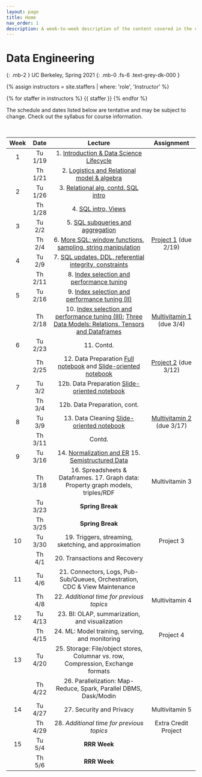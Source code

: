 ```yaml
---
layout: page
title: Home
nav_order: 1
description: A week-to-week description of the content covered in the course.
---
```


<link rel="stylesheet" href="css/index.css">

# Data Engineering
{: .mb-2 }
UC Berkeley, Spring 2021
{: .mb-0 .fs-6 .text-grey-dk-000 }

<div>

{% assign instructors = site.staffers | where: 'role', 'Instructor' %}
<div class="role">
  {% for staffer in instructors %}
  {{ staffer }}
  {% endfor %}

</div>

The schedule and dates listed below are tentative and may be subject to change. Check out the syllabus for course information.

</div>

<br>

| Week | Date | Lecture | Assignment |
| :--: | :--: | :--: | :--: |
| 1 | Tu 1/19 | 1. [Introduction & Data Science Lifecycle](https://drive.google.com/file/d/1YHhrSqMEV7LfRF5NVyaXcdcB58aJ01af/view?usp=sharing)| |
| | Th 1/21 | 2. [Logistics and Relational model & algebra](https://drive.google.com/file/d/1Czg4TDaerduUrDLbfOCnnv_8xyp_yeh6/view?usp=sharing) | |
| 2 | Tu 1/26 | 3. [Relational alg. contd. SQL intro](https://drive.google.com/file/d/1nojuIcgyd-npbLUp-65Mz0eW5PXPrgn_/view?usp=sharing) | |
|  | Th 1/28 | 4. [SQL intro, Views](https://drive.google.com/file/d/1IIewYULvLtaLxFAHwgdnwYLwZ29YAM11/view?usp=sharing) | |
| 3 | Tu 2/2 | 5.  [SQL subqueries and aggregation](https://drive.google.com/file/d/1qUHLUSmANCWrkdjAC45bNho1rXf1Kt_J/view?usp=sharing)| |
|  | Th 2/4 | 6. [More SQL: window functions, sampling, string manipulation](https://drive.google.com/file/d/1E1R8rmtNGVGXaLYwxk46EEvrMu6RHoMG/view?usp=sharing)| [Project 1](https://cs194.datahub.berkeley.edu/hub/user-redirect/git-sync?repo=https://github.com/cal-data-eng/sp21&subPath=proj/proj1/) (due 2/19) |
| 4 | Tu 2/9 | 7. [SQL updates, DDL, referential integrity, constraints](https://drive.google.com/file/d/1jSe4xsLHDEpquAa7tWC9Z3joWnmyPDtQ/view?usp=sharing) | |
|  | Th 2/11 | 8. [Index selection and performance tuning](https://drive.google.com/file/d/1yNaI5k5qzynklUl6ddGeCCSaNaHaJFHF/view?usp=sharing) | |
| 5 | Tu 2/16 | 9. [Index selection and performance tuning (II)](https://drive.google.com/file/d/18WwVTzw7nQekUIcffr2d2x1iLFw1qAbc/view?usp=sharing) | |
|  | Th 2/18 | 10. [Index selection and performance tuning (III)](https://drive.google.com/file/d/1k3VU43F1o-Oz5xfzqKyh3fctEWyJJ9Os/view?usp=sharing); [Three Data Models: Relations, Tensors and Dataframes](https://drive.google.com/file/d/1E0EW7vEVEi79thdH986ZHvmKGsp6tVym/view?usp=sharing) | [Multivitamin 1](https://www.gradescope.com/courses/234388/assignments/1009641/) (due 3/4) |
| 6 | Tu 2/23 | 11. Contd. | |
|  | Th 2/25 | 12. Data Preparation [Full notebook](https://github.com/cal-data-eng/cal-data-eng.github.io/blob/master/resources/assets/notebooks/11-data-prep-1/11-dataprep-full.ipynb) and [Slide-oriented notebook](https://github.com/cal-data-eng/cal-data-eng.github.io/blob/master/resources/assets/notebooks/11-data-prep-1/11-dataprep-slides.ipynb)  | [Project 2](https://cs194.datahub.berkeley.edu/hub/user-redirect/git-sync?repo=https://github.com/cal-data-eng/sp21&subPath=proj/proj2/) (due 3/12) |
| 7 | Tu 3/2 | 12b. Data Preparation [Slide-oriented notebook](https://github.com/cal-data-eng/cal-data-eng.github.io/blob/master/resources/assets/notebooks/12-data-prep-2/12-dataprep2-slides.ipynb) | |
|  | Th 3/4 | 12b. Data Preparation, cont. | |
| 8 | Tu 3/9 | 13. Data Cleaning [Slide-oriented notebook](https://github.com/cal-data-eng/cal-data-eng.github.io/blob/master/resources/assets/notebooks/13-DataCleaning-slides.ipynb)| [Multivitamin 2](https://www.gradescope.com/courses/234388/assignments/1084373/) (due 3/17) |
|  | Th 3/11 |  Contd. | |
| 9 | Tu 3/16 | 14. [Normalization and ER](https://drive.google.com/file/d/1Gt1Aaaz-j3JdHaNjL82q7O_6a5aTBJRG/view?usp=sharing) 15. [Semistructured Data](https://drive.google.com/file/d/1veUSZfWotpfZG9mnJac1pYDUcDjAjp36/view?usp=sharing)  | |
|  | Th 3/18 | 16. Spreadsheets & Dataframes. 17. Graph data: Property graph models, triples/RDF | Multivitamin 3 |
| | Tu 3/23 | **Spring Break** | |
| | Th 3/25 | **Spring Break** | |
| 10 | Tu 3/30 | 19. Triggers, streaming, sketching, and approximation | Project 3 |
|  | Th 4/1 | 20. Transactions and Recovery | |
| 11 | Tu 4/6 | 21. Connectors, Logs, Pub-Sub/Queues, Orchestration, CDC & View Maintenance | |
|  | Th 4/8 | 22. *Additional time for previous topics* | Multivitamin 4 |
| 12 | Tu 4/13 | 23. BI: OLAP, summarization, and visualization | |
|  | Th 4/15 | 24. ML: Model training, serving, and monitoring | Project 4 |
| 13 | Tu 4/20 | 25. Storage: File/object stores, Columnar vs. row, Compression, Exchange formats | |
|  | Th 4/22 | 26. Parallelization: Map-Reduce, Spark, Parallel DBMS, Dask/Modin | |
| 14 | Tu 4/27 | 27. Security and Privacy | Multivitamin 5 |
|  | Th 4/29 | 28. *Additional time for previous topics* | Extra Credit Project |
| 15 | Tu 5/4 | **RRR Week** | |
|  | Th 5/6 | **RRR Week** | |
